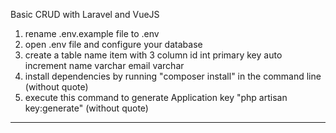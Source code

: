 Basic CRUD with Laravel and VueJS


1. rename .env.example file to .env
2. open .env file and configure your database
3. create a table name item with 3 column
id int primary key auto increment
name varchar
email varchar
4. install dependencies  by running "composer install" in the command line (without quote)
5.  execute this command to generate  Application key "php artisan key:generate" (without quote)

----------------------------------------------------------
